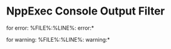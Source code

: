 # NppExec Console Output Filter

for error:
%FILE%:%LINE%: error:*

for warning:
%FILE%:%LINE%: warning:*
